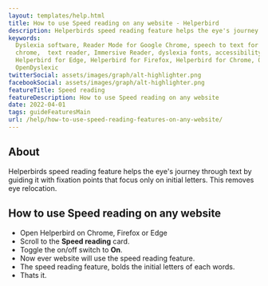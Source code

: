 ```yaml
---
layout: templates/help.html
title: How to use Speed reading on any website - Helperbird
description: Helperbirds speed reading feature helps the eye's journey through text by guiding it with  fixation points that focus only on initial letters. This removes eye relocation.
keywords:
  Dyslexia software, Reader Mode for Google Chrome, speech to text for chrome, Text to speech for
  chrome,  text reader, Immersive Reader, dyslexia fonts, accessibility software, dyslexia software,
  Helperbird for Edge, Helperbird for Firefox, Helperbird for Chrome, Opendyslexic for Chrome,
  OpenDyslexic
twitterSocial: assets/images/graph/alt-highlighter.png
facebookSocial: assets/images/graph/alt-highlighter.png
featureTitle: Speed reading
featureDescription: How to use Speed reading on any website
date: 2022-04-01
tags: guideFeaturesMain
url: /help/how-to-use-speed-reading-features-on-any-website/
---
```


## About

Helperbirds speed reading feature helps the eye's journey through text by guiding it with  fixation points that focus only on initial letters. This removes eye relocation.


## How to use Speed reading on any website

- Open Helperbird on Chrome, Firefox or Edge
- Scroll to the **Speed reading** card.
- Toggle the on/off switch to **On**.
- Now ever website will use the speed reading feature.
- The speed reading feature, bolds the initial letters of each words.
- Thats it.

